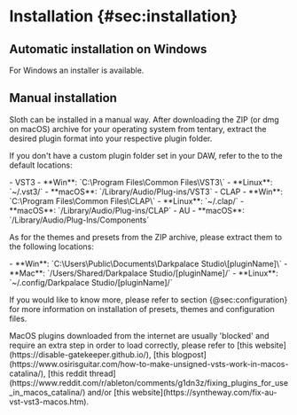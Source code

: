 
# Installation {#sec:installation}


## Automatic installation on Windows

<div class="quote bg-yellow">For Windows an installer is available.</div>
<span class="spacer"/>

## Manual installation
<span class="txt-green">Sloth</span> can be installed in a manual way.
After downloading the ZIP (or dmg on macOS) archive for your operating system from tentary, extract the desired plugin format into your respective plugin folder.

If you don't have a custom plugin folder set in your DAW, refer to the to the default locations:

<div class="block bg-dark-1">
- VST3
    - **Win**: `C:\Program Files\Common Files\VST3\`
    - **Linux**: `~/.vst3/`
    - **macOS**: `/Library/Audio/Plug-ins/VST3`
- CLAP
    - **Win**: `C:\Program Files\Common Files\CLAP\`
    - **Linux**: `~/.clap/`
    - **macOS**: `/Library/Audio/Plug-ins/CLAP`
- AU
    - **macOS**: `/Library/Audio/Plug-Ins/Components`
</div>
<span class="spacer"/>
    
As for the themes and presets from the ZIP archive, please extract them to the following locations:

<div class="block bg-dark-1">
- **Win**: `C:\Users\Public\Documents\Darkpalace Studio\[pluginName]\`
- **Mac**: `/Users/Shared/Darkpalace Studio/[pluginName]/`
- **Linux**: `~/.config/Darkpalace Studio/[pluginName]/`
</div>
<span class="spacer"/>

If you would like to know more, please refer to section {@sec:configuration} for more information 
on installation of presets, themes and configuration files.

<div class="quote bg-yellow">MacOS plugins downloaded from the internet are usually 'blocked' and
require an extra step in order to load correctly, please refer to
[this website](https://disable-gatekeeper.github.io/),
[this blogpost](https://www.osirisguitar.com/how-to-make-unsigned-vsts-work-in-macos-catalina/),
[this reddit thread](https://www.reddit.com/r/ableton/comments/g1dn3z/fixing_plugins_for_use_in_macos_catalina/)
and/or [this website](https://syntheway.com/fix-au-vst-vst3-macos.htm).
</div>

<div class="pb"></div>
